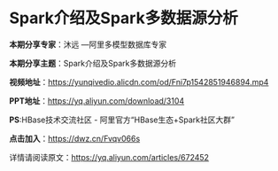 # Spark介绍及Spark多数据源分析

**本期分享专家**：沐远 —阿里多模型数据库专家

**本期分享主题**：Spark介绍及Spark多数据源分析

**视频地址**：https://yunqivedio.alicdn.com/od/Fni7p1542851946894.mp4

**PPT地址**：https://yq.aliyun.com/download/3104

**PS**:HBase技术交流社区 - 阿里官方“HBase生态+Spark社区大群”

**点击加入**：https://dwz.cn/Fvqv066s

详情请阅读原文：https://yq.aliyun.com/articles/672452
